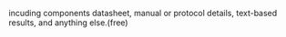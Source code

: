 incuding components datasheet, manual or protocol details, text-based results, and anything else.(free)
